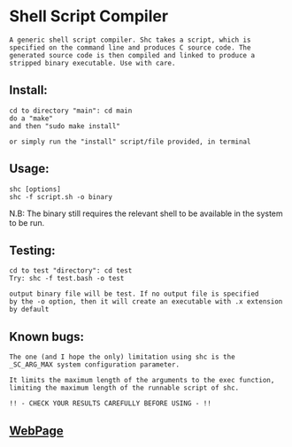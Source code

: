 # Shell Script Compiler

	A generic shell script compiler. Shc takes a script, which is
	specified on the command line and produces C source code. The
	generated source code is then compiled and linked to produce a
	stripped binary executable. Use with care.

Install:
--------
	cd to directory "main": cd main
	do a "make"
	and then "sudo make install"

	or simply run the "install" script/file provided, in terminal

Usage:
------
```
shc [options]
shc -f script.sh -o binary
```

N.B: The binary still requires the relevant shell to be available in the system to be run.


Testing:
--------
	cd to test "directory": cd test
	Try: shc -f test.bash -o test

	output binary file will be test. If no output file is specified
	by the -o option, then it will create an executable with .x extension
	by default


Known bugs:
-----------

	The one (and I hope the only) limitation using shc is the
	_SC_ARG_MAX system configuration parameter.

	It limits the maximum length of the arguments to the exec function,
	limiting the maximum length of the runnable script of shc.

	!! - CHECK YOUR RESULTS CAREFULLY BEFORE USING - !!
<h2><a href="http://neurobin.github.io/shc">WebPage</a></h2>
